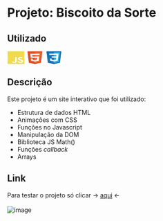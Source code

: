 # Projeto: Biscoito da Sorte

## Utilizado
<img align="center" alt="Mend-Js" height="30" width="40" src="https://raw.githubusercontent.com/devicons/devicon/master/icons/javascript/javascript-plain.svg"> <img align="center" alt="Mend-HTML" height="30" width="40" src="https://raw.githubusercontent.com/devicons/devicon/master/icons/html5/html5-original.svg"> <img align="center" alt="Mend-CSS" height="30" width="40" src="https://raw.githubusercontent.com/devicons/devicon/master/icons/css3/css3-original.svg">

## Descrição
Este projeto é um site interativo que foi utilizado:
- Estrutura de dados HTML
- Animações com CSS
- Funções no Javascript
- Manipulação da DOM
- Biblioteca JS Math()
- Funções *callback*
- Arrays

## Link 
Para testar o projeto só clicar -> <a href="https://emilyssouza.github.io/BiscoitoDaSorte/" target="_blank">aqui</a> <- 
<br> <br>
<img width="400px" src="https://i.ibb.co/NYg4bzm/image.png" alt="image" border="0">
